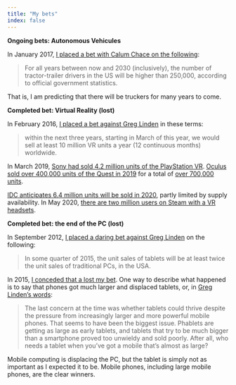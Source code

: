 ```yaml
---
title: "My bets"
index: false
---
```




__Ongoing bets: Autonomous Vehicules__

In January 2017, [I placed a bet with Calum Chace on the following](/lemire/blog/2017/01/03/betting-against-techno-unemployment/):

> For all years between now and 2030 (inclusively), the number of tractor-trailer drivers in the US will be higher than 250,000, according to official government statistics.


That is, I am predicting that there will be truckers for many years to come.

__Completed bet: Virtual Reality (lost)__

In February 2016, [I placed a bet against Greg Linden](/lemire/blog/2016/02/29/my-next-bet-vr-is-going-to-take-off-in-the-next-3-years/) in these terms:

> within the next three years, starting in March of this year, we would sell at least 10 million VR units a year (12 continuous months) worldwide.


In March 2019, [Sony had sold 4.2 million units of the PlayStation VR](https://www.mcvuk.com/business-news/sony-has-sold-4-2-million-playstation-vr-systems-worldwide/). [Oculus sold over 400,000 units of the Quest in 2019](https://arinsider.co/2020/03/16/did-oculus-quest-sell-450k-units-in-2019/) for a total of [over 700,000 units](https://www.forbes.com/sites/mattperez/2020/01/29/half-life-alyx-gives-vr-new-life-as-valve-sells-103000-index-headsets-last-quarter/#4df029fe1174).

[IDC anticipates 6.4 million units will be sold in 2020](https://www.idc.com/getdoc.jsp?containerId=prUS46143720), partly limited by supply availability. In May 2020, [there are two million users on Steam with a VR headsets](https://www.mcvuk.com/business-news/half-life-alyx-boosts-vr-headsets-on-steam-to-2m-users/).

__Completed bet: the end of the PC (lost)__

In September 2012, [I placed a daring bet against Greg Linden](/lemire/blog/2012/09/10/will-tablets-kill-pcs/) on the following:

> In some quarter of 2015, the unit sales of tablets will be at least twice the unit sales of traditional PCs, in the USA.


In 2015, [I conceded that a lost my bet](/lemire/blog/2016/02/28/lost-my-bet-the-pc-isnt-dead-yet/). One way to describe what happened is to say that phones got much larger and displaced tablets, or, in [Greg Linden&rsquo;s words](http://glinden.blogspot.ca/2016/02/tablets-replacing-pcs-resolving-100-bet.html):

> The last concern at the time was whether tablets could thrive despite the pressure from increasingly larger and more powerful mobile phones. That seems to have been the biggest issue. Phablets are getting as large as early tablets, and tablets that try to be much bigger than a smartphone proved too unwieldy and sold poorly. After all, who needs a tablet when you&rsquo;ve got a mobile that&rsquo;s almost as large?


Mobile computing is displacing the PC, but the tablet is simply not as important as I expected it to be. Mobile phones, including large mobile phones, are the clear winners.


